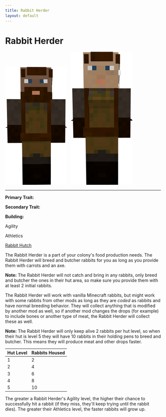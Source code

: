 ```yaml
---
title: Rabbit Herder
layout: default
---
```

# Rabbit Herder

<div class="infobox box text-center">
<img src="../../assets/images/workers/rabbitherder_m.png" alt="Rabbit Herder Male" />&nbsp;&nbsp;&nbsp;<img src="../../assets/images/workers/rabbitherder_f.png" alt="Rabbit Herder Female" />
<hr />
  <div class="row section-text text-left">
    <div class="col">
      <p><strong>Primary Trait:</strong></p>
      <p><strong>Secondary Trait:</strong></p>
      <p><strong>Building:</strong></p>
    </div>
    <div class="col">
      <p class="traitp">Agility</p>
      <p class="traits">Athletics</p>
      <p><a href="../buildings/rabbithutch">Rabbit Hutch</a></p>
    </div>
  </div>
</div>

The Rabbit Herder is a part of your colony's food production needs. The Rabbit Herder will breed and butcher rabbits for you as long as you provide them with carrots and an axe.

**Note:** The Rabbit Herder will not catch and bring in any rabbits, only breed and butcher the ones in their hut area, so make sure you provide them with at least 2 initial rabbits.

The Rabbit Herder will work with vanilla Minecraft rabbits, but might work with some rabbits from other mods as long as they are *coded* as rabbits and have normal breeding behavior. They will collect anything that is modified by another mod as well, so if another mod changes the drops (for example) to include bones or another type of meat, the Rabbit Herder will collect these as well.

**Note:** The Rabbit Herder will only keep alive 2 rabbits per hut level, so when their hut is level 5 they will have 10 rabbits in their holding pens to breed and butcher. This means they will produce meat and other drops faster.

| Hut Level | Rabbits Housed |
| --------- | ----------- |
| 1         | 2           |
| 2         | 4           |
| 3         | 6           |
| 4         | 8           |
| 5         | 10          |

The greater a Rabbit Herder's Agility level, the higher their chance to successfully hit a rabbit (if they miss, they'll keep trying until the rabbit dies). The greater their Athletics level, the faster rabbits will grow up.
